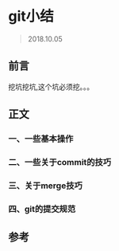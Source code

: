 # git小结
> 2018.10.05
## 前言
挖坑挖坑,这个坑必须挖。。。
## 正文
### 一、一些基本操作
### 二、一些关于commit的技巧
### 三、关于merge技巧
### 四、git的提交规范

## 参考